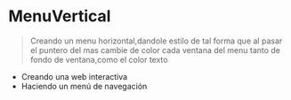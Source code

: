 # MenuVertical

> Creando un menu horizontal,dandole estilo de tal forma que al pasar el puntero del mas cambie de color cada ventana del menu tanto de fondo de ventana,como el color texto

* Creando una web interactiva 
* Haciendo un menú de navegación 

